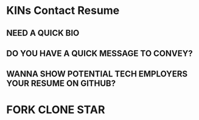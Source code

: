 # KINs Contact Resume

## NEED A QUICK BIO
## DO YOU HAVE A QUICK MESSAGE TO CONVEY?
## WANNA SHOW POTENTIAL TECH EMPLOYERS YOUR RESUME ON GITHUB?

# FORK CLONE STAR
